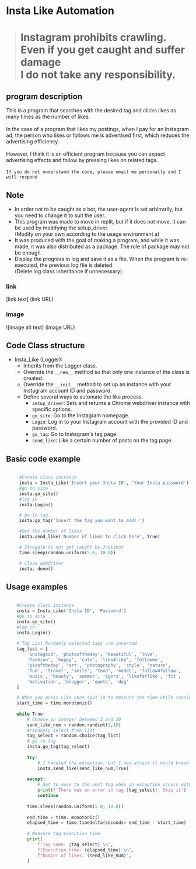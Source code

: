 # **Insta Like Automation**

> # Instagram prohibits crawling.<br> Even if you get caught and suffer damage<br> I do not take any responsibility.


## program description

  This is a program that searches with the desired tag and clicks likes as many times as the number of likes.<br><br>
In the case of a program that likes my postings, when I pay for an Instagram ad, the person who likes or follows me is advertised first, which reduces the advertising efficiency.<br><br>
However, I think it is an efficient program because you can expect advertising effects and follow by pressing likes on related tags. <br><br>
`If you do not understand the code, please email me personally and I will respond`

## Note

- In order not to be caught as a bot, the user-agent is set arbitrarily, but you need to change it to suit the user.
- This program was made to move in replit, but if it does not move, it can be used by modifying the setup_driver. <br> (Modify on your own according to the usage environment a)
- It was produced with the goal of making a program, and while it was made, it was also distributed as a package. The role of package may not be enough.
- Display the progress in log and save it as a file. When the program is re-executed, the previous log file is deleted.<br> (Delete log class inheritance if unnecessary)

### link

[link text] (link URL)

### image

![image alt text] (image URL)

## Code Class structure


  - Insta_Like (Logger):
      - Inherits from the Logger class.
      - Override the `__new__` method so that only one instance of the class is created.
      - Override the `__init__` method to set up an instance with your Instagram account ID and password.
      - Define several ways to automate the like process.
          - `setup_driver`: Sets and returns a Chrome webdriver instance with specific options.
          - `go_site`: Go to the Instagram homepage.
          - `Login`: Log in to your Instagram account with the provided ID and password.
          - `go_tag`: Go to Instagram's tag page.
          - `send_like`: Like a certain number of posts on the tag page.
           




## Basic code example

```python

     #Create class instance
     insta = Insta_Like('Insert your Insta ID', 'Your Insta password')
     #go to site
     insta.go_site()
     #log in
     insta.Login()

     # go to tag
     insta.go_tag('Insert the tag you want to add!!')

     #Set the number of likes
     insta.send_like('Number of likes to click here', True)

     # Struggle to not get caught by Instabot
     time.sleep(random.uniform(5.0, 10.0))

     # Close webdriver
     insta. done()

```

## Usage examples
```python

    #Create class instance
    insta = Insta_Like('Insta ID', 'Password')
    #go to site
    insta.go_site()
    #log in
    insta.Login()
     
    # Tag List Randomly selected tags are inserted
    tag_list = [
        'instagood', 'photooftheday', 'beautiful', 'love',
        'fashion', 'happy', 'cute', 'like4like', 'followme',
        'picoftheday', 'art', 'photography', 'style', 'nature',
        'fun', 'travel', 'smile', 'food', 'model', 'follow4follow',
        'music', 'beauty', 'summer', 'igers', 'likeforlike', 'fit',
        'motivation', 'blogger', 'quote', 'dog'
    ]

    # When you press Like once (put in to measure the time while running)
    start_time = time.monotonic()
    
    while True:
        # Choose an integer between 3 and 10
        send_like_num = random.randint(3,10)
        #randomly select from list
        tag_select = random.choice(tag_list)
        # go to tag
        insta.go_tag(tag_select)
        
        try:
            # I handled the exception, but I was afraid it would break...
            insta.send_like(send_like_num,True)
        
        except:
            # Set to move to the next tag when an exception occurs without liking
            print(f'There was an error in tag {tag_select}. Skip it')
            continue
            
        time.sleep(random.uniform(5.0, 10.0))
        
        end_time = time. monotonic()
        elapsed_time = time.timedelta(seconds= end_time - start_time)
         
        # Measure tag execution time
        print(
            f"Tag name: {tag_select} \n",
            f"Execution time: {elapsed_time} \n",
            f"Number of likes: {send_like_num}",
        )
        
```